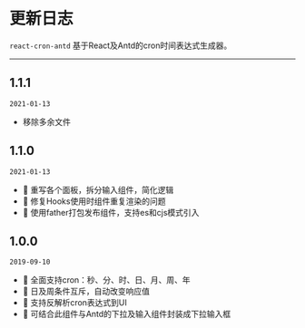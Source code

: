 # 更新日志
`react-cron-antd` 基于React及Antd的cron时间表达式生成器。

---

## 1.1.1

`2021-01-13`

- 移除多余文件


## 1.1.0

`2021-01-13`

- 🎉 重写各个面板，拆分输入组件，简化逻辑
- 🎉 修复Hooks使用时组件重复渲染的问题
- 🎉 使用father打包发布组件，支持es和cjs模式引入


## 1.0.0

`2019-09-10`

- 🎉 全面支持cron：秒、分、时、日、月、周、年
- 🎉 日及周条件互斥，自动改变响应值
- 🎉 支持反解析cron表达式到UI
- 🎉 可结合此组件与Antd的下拉及输入组件封装成下拉输入框
